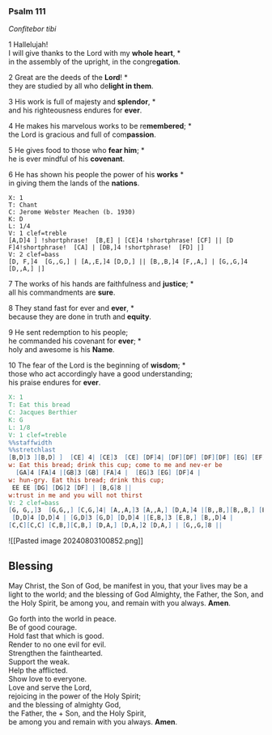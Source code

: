 ### Psalm 111

*Confitebor tibi*

1 Hallelujah!  
I will give thanks to the Lord with my **whole heart**, *  
in the assembly of the upright, in the congre**gation**.

2 Great are the deeds of the **Lord**! *  
they are studied by all who de**light in them**.

3 His work is full of majesty and **splendor**, *  
and his righteousness endures for **ever**.

4 He makes his marvelous works to be re**membered**; *  
the Lord is gracious and full of com**passion**.

5 He gives food to those who **fear him**; *  
he is ever mindful of his **covenant**.

6 He has shown his people the power of his **works** *  
in giving them the lands of the **nations**.


```music-abc
X: 1
T: Chant
C: Jerome Webster Meachen (b. 1930)
K: D
L: 1/4
V: 1 clef=treble
[A,D]4 ] !shortphrase!  [B,E] | [CE]4 !shortphrase! [CF] || [D F]4!shortphrase!  [CA] | [DB,]4 !shortphrase!  [FD] |]
V: 2 clef=bass
[D, F,]4  [G,,G,] | [A,,E,]4 [D,D,] || [B,,B,]4 [F,,A,] | [G,,G,]4 [D,,A,] |]
```

7 The works of his hands are faithfulness and **justice**; *  
all his commandments are **sure**.

8 They stand fast for ever and **ever**, *  
because they are done in truth and **equity**.

9 He sent redemption to his people;  
he commanded his covenant for **ever**; *  
holy and awesome is his **Name**.

10 The fear of the Lord is the beginning of **wisdom**; *  
those who act accordingly have a good understanding;  
his praise endures for **ever**.

```abc
X: 1
T: Eat this bread
C: Jacques Berthier
K: G
L: 1/8
V: 1 clef=treble
%%staffwidth
%%stretchlast
[B,D]3 ][B,D] ]  [CE] 4| [CE]3  [CE] [DF]4| [DF][DF] [DF][DF] [EG] [EF]2 [EG]|
w: Eat this bread; drink this cup; come to me and nev-er be 
  [GA]4 [FA]4 |[GB]3 [GB] [FA]4 |  [EG]3 [EG] [DF]4 |
w: hun-gry. Eat this bread; drink this cup; 
 EE EE [DG] [DG]2 [DF] | [B,G]8 ||
w:trust in me and you will not thirst
V: 2 clef=bass
[G, G,,]3  [G,G,,] [C,G,]4| [A,,A,]3 [A,,A,] [D,A,]4 |[B,,B,][B,,B,] [B,,B,][B,,B,]  [E,B,] [E,B,]2 [E,^C] |
 [D,D]4 [D,D]4 | [G,D]3 [G,D] [D,D]4 |[E,B,]3 [E,B,] [B,,D]4 |
[C,C][C,C] [C,B,][C,B,] [D,A,] [D,A,]2 [D,A,] | [G,,G,]8 ||
```
![[Pasted image 20240803100852.png]]
## Blessing
May Christ, the Son of God, be manifest in you, that your lives may be a light to the world; and the blessing of God Almighty, the Father, the Son, and the Holy Spirit, be among you, and remain with you always. **Amen**.

Go forth into the world in peace.  
Be of good courage.  
Hold fast that which is good.  
Render to no one evil for evil.  
Strengthen the fainthearted.  
Support the weak.  
Help the afflicted.  
Show love to everyone.  
Love and serve the Lord,  
rejoicing in the power of the Holy Spirit;  
and the blessing of almighty God,  
the Father, the + Son, and the Holy Spirit,  
be among you and remain with you always. **Amen**.
